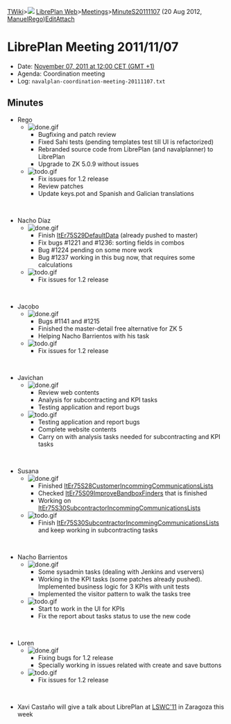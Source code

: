 [TWiki](Main_WebHome)&gt;![](/twiki/pub/TWiki/TWikiDocGraphics/web-bg-small.gif) [LibrePlan Web](LibrePlan_WebHome)&gt;[Meetings](LibrePlan_Meetings)&gt;[MinuteS20111107](LibrePlan_MinuteS20111107 "Topic revision: 3 (20 Aug 2012 - 09:52:58)") (20 Aug 2012, [ManuelRego](Main_ManuelRego))[Edit](LibrePlan_MinuteS20111107?t=1520343715 "Edit this topic text")[Attach](/twiki/bin/attach/LibrePlan/MinuteS20111107 "Attach an image or document to this topic")  

 LibrePlan Meeting 2011/11/07
=============================

-   Date: [November 07, 2011 at 12:00 CET (GMT +1)](http://www.timeanddate.com/worldclock/fixedtime.html?day=07&month=11&year=2011&hour=12&min=0&sec=0&p1=48)
-   Agenda: Coordination meeting
-   Log: `navalplan-coordination-meeting-20111107.txt`

 Minutes
--------

-   Rego
    -   ![done.gif](/twiki/pub/TWiki/TWikiDocGraphics/done.gif)
        -   Bugfixing and patch review
        -   Fixed Sahi tests (pending templates test till UI is refactorized)
        -   Rebranded source code from LibrePlan (and navalplanner) to LibrePlan
        -   Upgrade to ZK 5.0.9 without issues
    -   ![todo.gif](/twiki/pub/TWiki/TWikiDocGraphics/todo.gif)
        -   Fix issues for 1.2 release
        -   Review patches
        -   Update keys.pot and Spanish and Galician translations

&nbsp;

-   Nacho Díaz
    -   ![done.gif](/twiki/pub/TWiki/TWikiDocGraphics/done.gif)
        -   Finish [ItEr75S29DefaultData](LibrePlan_ItEr75S29DefaultData) (already pushed to master)
        -   Fix bugs \#1221 and \#1236: sorting fields in combos
        -   Bug \#1224 pending on some more work
        -   Bug \#1237 working in this bug now, that requires some calculations
    -   ![todo.gif](/twiki/pub/TWiki/TWikiDocGraphics/todo.gif)
        -   Fix issues for 1.2 release

&nbsp;

-   Jacobo
    -   ![done.gif](/twiki/pub/TWiki/TWikiDocGraphics/done.gif)
        -   Bugs \#1141 and \#1215
        -   Finished the master-detail free alternative for ZK 5
        -   Helping Nacho Barrientos with his task
    -   ![todo.gif](/twiki/pub/TWiki/TWikiDocGraphics/todo.gif)
        -   Fix issues for 1.2 release

&nbsp;

-   Javichan
    -   ![done.gif](/twiki/pub/TWiki/TWikiDocGraphics/done.gif)
        -   Review web contents
        -   Analysis for subcontracting and KPI tasks
        -   Testing application and report bugs
    -   ![todo.gif](/twiki/pub/TWiki/TWikiDocGraphics/todo.gif)
        -   Testing application and report bugs
        -   Complete website contents
        -   Carry on with analysis tasks needed for subcontracting and KPI tasks

&nbsp;

-   Susana
    -   ![done.gif](/twiki/pub/TWiki/TWikiDocGraphics/done.gif)
        -   Finished [ItEr75S28CustomerIncommingCommunicationsLists](LibrePlan_ItEr75S28CustomerIncommingCommunicationsLists)
        -   Checked [ItEr75S09ImproveBandboxFinders](LibrePlan_ItEr75S09ImproveBandboxFinders) that is finished
        -   Working on [ItEr75S30SubcontractorIncommingCommunicationsLists](LibrePlan_ItEr75S30SubcontractorIncommingCommunicationsLists)
    -   ![todo.gif](/twiki/pub/TWiki/TWikiDocGraphics/todo.gif)
        -   Finish [ItEr75S30SubcontractorIncommingCommunicationsLists](LibrePlan_ItEr75S30SubcontractorIncommingCommunicationsLists) and keep working in subcontracting tasks

&nbsp;

-   Nacho Barrientos
    -   ![done.gif](/twiki/pub/TWiki/TWikiDocGraphics/done.gif)
        -   Some sysadmin tasks (dealing with Jenkins and vservers)
        -   Working in the KPI tasks (some patches already pushed). Implemented business logic for 3 KPIs with unit tests
        -   Implemented the visitor pattern to walk the tasks tree
    -   ![todo.gif](/twiki/pub/TWiki/TWikiDocGraphics/todo.gif)
        -   Start to work in the UI for KPIs
        -   Fix the report about tasks status to use the new code

&nbsp;

-   Loren
    -   ![done.gif](/twiki/pub/TWiki/TWikiDocGraphics/done.gif)
        -   Fixing bugs for 1.2 release
        -   Specially working in issues related with create and save buttons
    -   ![todo.gif](/twiki/pub/TWiki/TWikiDocGraphics/todo.gif)
        -   Fix issues for 1.2 release

&nbsp;

-   Xavi Castaño will give a talk about LibrePlan at [LSWC'11](http://www.libresoftwareworldconference.com/) in Zaragoza this week

